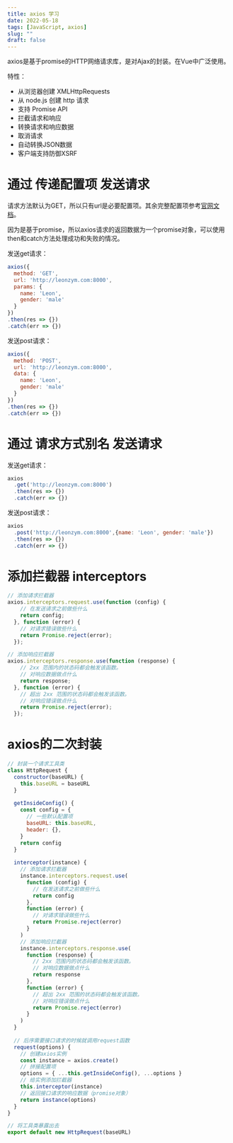 ```yaml
---
title: axios 学习
date: 2022-05-18
tags: [JavaScript, axios]
slug: ""
draft: false
---
```


axios是基于promise的HTTP网络请求库，是对Ajax的封装。在Vue中广泛使用。

特性：

- 从浏览器创建 XMLHttpRequests
- 从 node.js 创建 http 请求
- 支持 Promise API
- 拦截请求和响应
- 转换请求和响应数据
- 取消请求
- 自动转换JSON数据
- 客户端支持防御XSRF

# 通过 传递配置项 发送请求

请求方法默认为GET，所以只有url是必要配置项。其余完整配置项参考[官网文档](https://axios-http.com/zh/docs/req_config)。

因为是基于promise，所以axios请求的返回数据为一个promise对象，可以使用then和catch方法处理成功和失败的情况。

发送get请求：

```js
axios({
  method: 'GET',
  url: 'http://leonzym.com:8000',
  params: {
    name: 'Leon',
    gender: 'male'
  }
})
.then(res => {})
.catch(err => {})
```

发送post请求：

```js
axios({
  method: 'POST',
  url: 'http://leonzym.com:8000',
  data: {
    name: 'Leon',
    gender: 'male'
  }
})
.then(res => {})
.catch(err => {})
```

# 通过 请求方式别名 发送请求

发送get请求：

```js
axios
  .get('http://leonzym.com:8000')
  .then(res => {})
  .catch(err => {})
```

发送post请求：

```js
axios
  .post('http://leonzym.com:8000',{name: 'Leon', gender: 'male'})
  .then(res => {})
  .catch(err => {})
```

# 添加拦截器 interceptors

```js
// 添加请求拦截器
axios.interceptors.request.use(function (config) {
    // 在发送请求之前做些什么
    return config;
  }, function (error) {
    // 对请求错误做些什么
    return Promise.reject(error);
  });

// 添加响应拦截器
axios.interceptors.response.use(function (response) {
    // 2xx 范围内的状态码都会触发该函数。
    // 对响应数据做点什么
    return response;
  }, function (error) {
    // 超出 2xx 范围的状态码都会触发该函数。
    // 对响应错误做点什么
    return Promise.reject(error);
  });
```

# axios的二次封装

```js
// 封装一个请求工具类
class HttpRequest {
  constructor(baseURL) {
    this.baseURL = baseURL
  }
  
  getInsideConfig() {
    const config = {
      // 一些默认配置项
      baseURL: this.baseURL,
      header: {},
    }
    return config
  }
  
  interceptor(instance) {
    // 添加请求拦截器
    instance.interceptors.request.use(
      function (config) {
        // 在发送请求之前做些什么
        return config
      },
      function (error) {
        // 对请求错误做些什么
        return Promise.reject(error)
      }
    )
    // 添加响应拦截器
    instance.interceptors.response.use(
      function (response) {
        // 2xx 范围内的状态码都会触发该函数。
        // 对响应数据做点什么
        return response
      },
      function (error) {
        // 超出 2xx 范围的状态码都会触发该函数。
        // 对响应错误做点什么
        return Promise.reject(error)
      }
    )
  }
  
  // 后序需要接口请求的时候就调用request函数
  request(options) {
    // 创建axios实例
    const instance = axios.create()
    // 拼接配置项
    options = { ...this.getInsideConfig(), ...options }
    // 给实例添加拦截器
    this.interceptor(instance)
    // 返回接口请求的响应数据（promise对象）
    return instance(options)
  }
}

// 将工具类暴露出去
export default new HttpRequest(baseURL)
```

